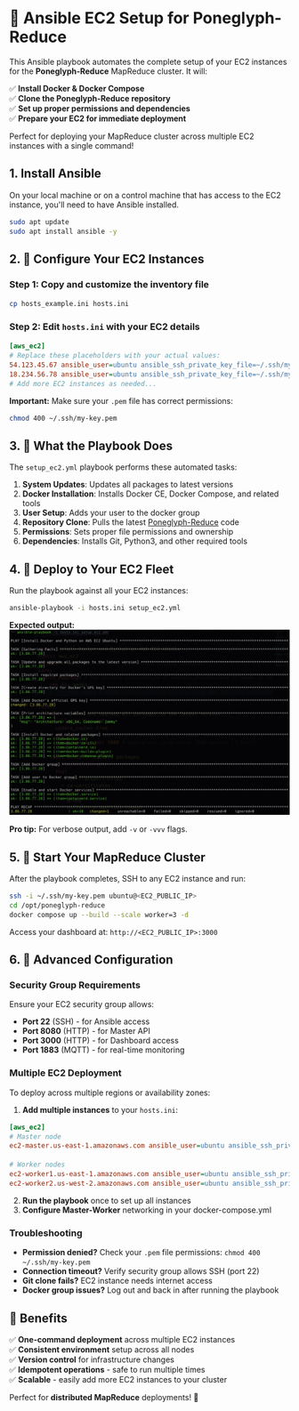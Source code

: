 # 🚀 Ansible EC2 Setup for Poneglyph-Reduce

This Ansible playbook automates the complete setup of your EC2 instances for the **Poneglyph-Reduce** MapReduce cluster. It will:

✅ **Install Docker & Docker Compose**  
✅ **Clone the Poneglyph-Reduce repository**  
✅ **Set up proper permissions and dependencies**  
✅ **Prepare your EC2 for immediate deployment**

Perfect for deploying your MapReduce cluster across multiple EC2 instances with a single command!

## 1. Install Ansible

On your local machine or on a control machine that has access to the EC2 instance, you'll need to have Ansible installed.

```sh
sudo apt update
sudo apt install ansible -y
```

## 2. 📝 Configure Your EC2 Instances

### Step 1: Copy and customize the inventory file

```bash
cp hosts_example.ini hosts.ini
```

### Step 2: Edit `hosts.ini` with your EC2 details

```ini
[aws_ec2]
# Replace these placeholders with your actual values:
54.123.45.67 ansible_user=ubuntu ansible_ssh_private_key_file=~/.ssh/my-key.pem
18.234.56.78 ansible_user=ubuntu ansible_ssh_private_key_file=~/.ssh/my-key.pem
# Add more EC2 instances as needed...
```

**Important:** Make sure your `.pem` file has correct permissions:

```bash
chmod 400 ~/.ssh/my-key.pem
```

## 3. 🎯 What the Playbook Does

The `setup_ec2.yml` playbook performs these automated tasks:

1. **System Updates**: Updates all packages to latest versions
2. **Docker Installation**: Installs Docker CE, Docker Compose, and related tools
3. **User Setup**: Adds your user to the docker group
4. **Repository Clone**: Pulls the latest [Poneglyph-Reduce](https://github.com/Youngermaster/Poneglyph-Reduce) code
5. **Permissions**: Sets proper file permissions and ownership
6. **Dependencies**: Installs Git, Python3, and other required tools

## 4. 🚀 Deploy to Your EC2 Fleet

Run the playbook against all your EC2 instances:

```bash
ansible-playbook -i hosts.ini setup_ec2.yml
```

**Expected output:**
![Ansible Logs](./AnsibleLogs.png)

**Pro tip:** For verbose output, add `-v` or `-vvv` flags.

## 5. 🎉 Start Your MapReduce Cluster

After the playbook completes, SSH to any EC2 instance and run:

```bash
ssh -i ~/.ssh/my-key.pem ubuntu@<EC2_PUBLIC_IP>
cd /opt/poneglyph-reduce
docker compose up --build --scale worker=3 -d
```

Access your dashboard at: `http://<EC2_PUBLIC_IP>:3000`

## 6. 🔧 Advanced Configuration

### Security Group Requirements

Ensure your EC2 security group allows:

- **Port 22** (SSH) - for Ansible access
- **Port 8080** (HTTP) - for Master API
- **Port 3000** (HTTP) - for Dashboard access
- **Port 1883** (MQTT) - for real-time monitoring

### Multiple EC2 Deployment

To deploy across multiple regions or availability zones:

1. **Add multiple instances** to your `hosts.ini`:

```ini
[aws_ec2]
# Master node
ec2-master.us-east-1.amazonaws.com ansible_user=ubuntu ansible_ssh_private_key_file=~/.ssh/key.pem

# Worker nodes
ec2-worker1.us-east-1.amazonaws.com ansible_user=ubuntu ansible_ssh_private_key_file=~/.ssh/key.pem
ec2-worker2.us-west-2.amazonaws.com ansible_user=ubuntu ansible_ssh_private_key_file=~/.ssh/key.pem
```

2. **Run the playbook** once to set up all instances
3. **Configure Master-Worker** networking in your docker-compose.yml

### Troubleshooting

- **Permission denied?** Check your `.pem` file permissions: `chmod 400 ~/.ssh/my-key.pem`
- **Connection timeout?** Verify security group allows SSH (port 22)
- **Git clone fails?** EC2 instance needs internet access
- **Docker group issues?** Log out and back in after running the playbook

## 🌟 Benefits

✅ **One-command deployment** across multiple EC2 instances  
✅ **Consistent environment** setup across all nodes  
✅ **Version control** for infrastructure changes  
✅ **Idempotent operations** - safe to run multiple times  
✅ **Scalable** - easily add more EC2 instances to your cluster

Perfect for **distributed MapReduce** deployments! 🚀
